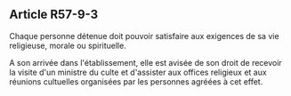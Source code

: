 Article R57-9-3
----
Chaque personne détenue doit pouvoir satisfaire aux exigences de sa vie
religieuse, morale ou spirituelle.

A son arrivée dans l'établissement, elle est avisée de son droit de recevoir la
visite d'un ministre du culte et d'assister aux offices religieux et aux
réunions cultuelles organisées par les personnes agréées à cet effet.
